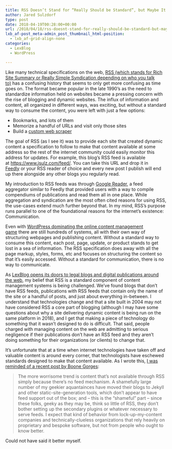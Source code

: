 ```yaml
---
title: RSS Doesn’t Stand for “Really Should be Standard”, but Maybe It Should
author: Jared Sulzdorf
type: post
date: 2018-04-19T00:28:00+00:00
url: /2018/04/18/rss-doesnt-stand-for-really-should-be-standard-but-maybe-it-should/
lxb_af-post_meta-admin_post_thumbnail_html-position:
  - lxb_af-grid-align-none
categories:
  - LexBlog
  - WordPress

---
```

Like many technical specifications on the web, [RSS (which stands for Rich Site Summary or Really Simple Syndication depending on who you talk to)][1] has a confusing history that seems to only get more confusing as time goes on. The format became popular in the late 1990&#8217;s as the need to standardize information held on websites became a pressing concern with the rise of blogging and dynamic websites. The influx of information and content, all organized in different ways, was exciting, but without a standard way to consume the content, you were left with just a few options:

  * Bookmarks, and lots of them
  * Memorize a handful of URLs and visit only those sites
  * Build a [custom web scraper][2]

The goal of RSS (as I see it) was to provide each site that created dynamic content a specification to follow to make that content available at some address so the rest of the internet community could easily monitor this address for updates. For example, this blog&#8217;s RSS feed is available at <https://www.jsulz.com/feed/>. You can take this URL and drop it in [Feedly][3] or your RSS reader of choice and every new post I publish will end up there alongside any other blogs you regularly read.

<!--more-->

My introduction to RSS feeds was through [Google Reader][4], a feed aggregator similar to Feedly that provided users with a way to compile compendiums of publications and read them all in one place. While aggregation and syndication are the most often cited reasons for using RSS, the use-cases extend much further beyond that. In my mind, RSS&#8217;s purpose runs parallel to one of the foundational reasons for the internet&#8217;s existence: Communication.

Even with [WordPress dominating the online content management game][5] there are still hundreds of systems, all with their own way of structuring webpages and publishing content. Without a standard way to consume this content, each post, page, update, or product stands to get lost in a sea of information. The RSS specification does away with all the page markup, styles, forms, etc and focuses on structuring the content so that it&#8217;s easily accessed. Without a standard for communication, there is no way to communicate.

As [LexBlog opens its doors to legal blogs and digital publications around the web][6], my belief that RSS is a standard component of content management systems is being challenged. We&#8217;ve found blogs that don&#8217;t have RSS feeds, publications with RSS feeds that contain only the name of the site or a handful of posts, and just about everything in-between. I understand that technologies change and that a site built in 2004 may not have considered RSS a core part of blogging (although I may have some questions about why a site delivering dynamic content is being run on the same platform in 2018), and I get that making a piece of technology do something that it wasn&#8217;t designed to do is difficult. That said, people charged with managing content on the web are admitting to serious negligence if their publications don&#8217;t have an RSS feed and they aren&#8217;t doing something for their organizations (or clients) to change that.

It&#8217;s unfortunate that at a time when internet technologies have taken off and valuable content is around every corner, that technologists have eschewed standards designed to make that content available. As I wrote this, [I was reminded of a recent post by Boone Gorges][7]:

> The more worrisome trend is content that&#8217;s not available through RSS simply because there&#8217;s no feed mechanism. A shamefully large number of my geekier aquantainces have moved their blogs to Jekyll and other static-site-generation tools, which don&#8217;t appear to have feed support out of the box; and – this is the &#8220;shameful&#8221; part – since these folks, geeky as they may be, think so little of RSS, they don&#8217;t bother setting up the secondary plugins or whatever necessary to serve feeds. I expect that kind of behavior from lock-up-my-content companies and technically-clueless organizations that rely heavily on proprietary and bespoke software, but not from people who ought to know better.

Could not have said it better myself.

 [1]: https://en.wikipedia.org/wiki/RSS
 [2]: https://en.wikipedia.org/wiki/Web_scraping
 [3]: https://feedly.com/
 [4]: https://en.wikipedia.org/wiki/Google_Reader
 [5]: https://w3techs.com/technologies/overview/content_management/all
 [6]: https://www.lawsitesblog.com/2018/04/lexblog-opens-news-network-legal-bloggers.html
 [7]: https://teleogistic.net/2018/03/19/dont-forget-the-feed/